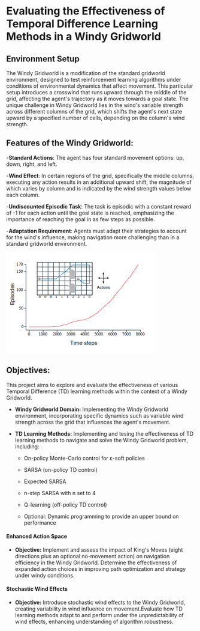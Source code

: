 # Evaluating the Effectiveness of Temporal Difference Learning Methods in a Windy Gridworld

## Environment Setup

The Windy Gridworld is a modification of the standard gridworld environment, designed to test reinforcement learning algorithms under conditions of environmental dynamics that affect movement. This particular setup introduces a crosswind that runs upward through the middle of the grid, affecting the agent's trajectory as it moves towards a goal state. The unique challenge in Windy Gridworld lies in the wind's variable strength across different columns of the grid, which shifts the agent's next state upward by a specified number of cells, depending on the column's wind strength.


## Features of the Windy Gridworld:

-**Standard Actions**: The agent has four standard movement options: up, down, right, and left.

-**Wind Effect**: In certain regions of the grid, specifically the middle columns, executing any action results in an additional upward shift, the magnitude of which varies by column and is indicated by the wind strength values below each column.

-**Undiscounted Episodic Task**: The task is episodic with a constant reward of -1 for each action until the goal state is reached, emphasizing the importance of reaching the goal in as few steps as possible.

-**Adaptation Requirement**: Agents must adapt their strategies to account for the wind's influence, making navigation more challenging than in a standard gridworld environment.

![Screenshot](Screenshot%202024-02-03%20121357.png)


## Objectives:

This project aims to explore and evaluate the effectiveness of various Temporal Difference (TD) learning methods within the context of a Windy Gridworld.

- **Windy Gridworld Domain:** Implementing the Windy Gridworld environment, incorporating specific dynamics such as variable wind strength across the grid that influences the agent's movement.

- **TD Learning Methods:** Implementing and tesing the effectiveness of TD learning methods to navigate and solve the Windy Gridworld problem, including:
  
  - On-policy Monte-Carlo control for ε-soft policies

  - SARSA (on-policy TD control)
    
  - Expected SARSA
    
  - n-step SARSA with n set to 4
  
  - Q-learning (off-policy TD control)
    
  - Optional: Dynamic programming to provide an upper bound on performance
 

#### Enhanced Action Space
- **Objective:** Implement and assess the impact of King's Moves (eight directions plus an optional no-movement action) on navigation efficiency in the Windy Gridworld. Determine the effectiveness of expanded action choices in improving path optimization and strategy under windy conditions.

#### Stochastic Wind Effects
- **Objective:** Introduce stochastic wind effects to the Windy Gridworld, creating variability in wind influence on movement.Evaluate how TD learning methods adapt to and perform under the unpredictability of wind effects, enhancing understanding of algorithm robustness.
 

